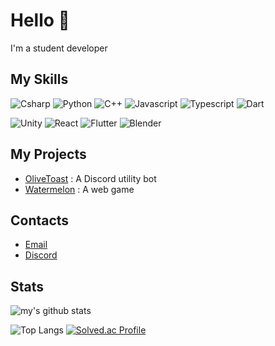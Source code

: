 # Hello 👋

I'm a student developer


## My Skills
![Csharp](https://img.shields.io/badge/-Csharp-8b61c9?style=for-the-badge&logo=c-sharp&logoColor=fff)
![Python](https://img.shields.io/badge/-Python-306998?style=for-the-badge&logo=python&logoColor=fff)
![C++](https://img.shields.io/badge/-C++-4e8bcf?style=for-the-badge&logo=c&logoColor=fff)
![Javascript](https://img.shields.io/badge/-JavaScript-cfba30?style=for-the-badge&logo=Javascript&logoColor=fff)
![Typescript](https://img.shields.io/badge/-TypeScript-3178c6?style=for-the-badge&logo=typescript&logoColor=fff)
![Dart](https://img.shields.io/badge/-Dart-0175c2?style=for-the-badge&logo=dart&logoColor=fff)
   
![Unity](https://img.shields.io/badge/-Unity-000000?style=for-the-badge&logo=unity&logoColor=fff)
![React](https://img.shields.io/badge/-React-13b9fd?style=for-the-badge&logo=react&logoColor=fff)
![Flutter](https://img.shields.io/badge/-Flutter-0175c2?style=for-the-badge&logo=flutter&logoColor=fff)
![Blender](https://img.shields.io/badge/-Blender-EA7600?style=for-the-badge&logo=blender&logoColor=fff)


## My Projects
- [OliveToast](https://github.com/choshinyoung/OliveToast) : A Discord utility bot
- [Watermelon](https://watermelon.shinyou.ng/) : A web game


## Contacts
- [Email](mailto:choshinyoung1227@gmail.com)
- [Discord](https://discord.com/users/396163884005851137)


## Stats

![my's github stats](https://github-readme-stats.vercel.app/api?username=choshinyoung&theme=dark)

![Top Langs](https://github-readme-stats.vercel.app/api/top-langs/?username=choshinyoung&layout=compact&theme=dark)
[![Solved.ac Profile](http://mazassumnida.wtf/api/v2/generate_badge?boj=choshinyoung)](https://solved.ac/choshinyoung/)

